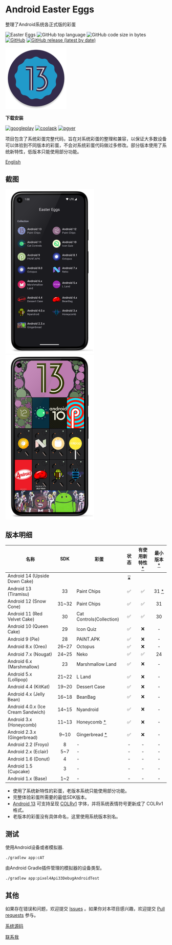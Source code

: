 # Android Easter Eggs

整理了Android系统各正式版的彩蛋

![Easter Eggs](https://img.shields.io/badge/Android-Easter%20Eggs-red?logo=android) ![GitHub top language](https://img.shields.io/github/languages/top/hushenghao/AndroidEasterEggs?logo=kotlin)
![GitHub code size in bytes](https://img.shields.io/github/languages/code-size/hushenghao/AndroidEasterEggs) [![GitHub](https://img.shields.io/github/license/hushenghao/AndroidEasterEggs)](https://github.com/hushenghao/AndroidEasterEggs/blob/master/LICENSE) [![GitHub release (latest by date)](https://img.shields.io/github/v/release/hushenghao/AndroidEasterEggs)](https://github.com/hushenghao/AndroidEasterEggs/releases)

![logo](./images/ic_launcher_round.png)

**下载安装**

[![googleplay](https://img.shields.io/badge/Google%20Play--34a853?logo=googleplay&style=for-the-badge)](https://play.google.com/store/apps/details?id=com.dede.android_eggs) 
[![coolapk](https://img.shields.io/badge/Coolapk--4caf50?logo=android&style=for-the-badge)](https://www.coolapk.com/apk/com.dede.android_eggs) [![pgyer](https://img.shields.io/badge/Beta-Pgyer-1abc9c?logo=androidstudio&style=for-the-badge)](https://www.pgyer.com/eggs)

项目包含了系统彩蛋完整代码，旨在对系统彩蛋的整理和兼容，以保证大多数设备可以体验到不同版本的彩蛋，不会对系统彩蛋代码做过多修改。部分版本使用了系统新特性，低版本只能使用部分功能。

[English](./README.md)

## 截图
<img height="512" src="./images/Screenshot_1668588678_framed.png"/> <img height="512" src="./images/Screenshot_grid_framed.png"/>

## 版本明细
| 名称                                 |  SDK  | 彩蛋                            | 状态  | 有使用新特性 [*](#id_new_features) | 最小版本 [*](#id_full_egg_mini_sdk) |
|------------------------------------|:-----:|-------------------------------|:---:|:----------------------------:|:-------------------------------:|
| Android 14 (Upside Down Cake)      |       |                               | ⌛️  |                              |                                 |
| Android 13 (Tiramisu)              |  33   | Paint Chips                   |  ✅  |              ✅               | 31 [*](#id_color_vector_fonts)  |
| Android 12 (Snow Cone)             | 31~32 | Paint Chips                   |  ✅  |              ✅               |               31                |
| Android 11 (Red Velvet Cake)       |  30   | Cat Controls(Collection)      |  ✅  |              ✅               |               30                |
| Android 10 (Queen Cake)            |  29   | Icon Quiz                     |  ✅  |              ❌               |                -                |
| Android 9 (Pie)                    |  28   | PAINT.APK                     |  ✅  |              ❌               |                -                |
| Android 8.x (Oreo)                 | 26~27 | Octopus                       |  ✅  |              ❌               |                -                |
| Android 7.x (Nougat)               | 24~25 | Neko                          |  ✅  |              ✅               |               24                |
| Android 6.x (Marshmallow)          |  23   | Marshmallow Land              |  ✅  |              ❌               |                -                |
| Android 5.x (Lollipop)             | 21~22 | L Land                        |  ✅  |              ❌               |                -                |
| Android 4.4 (KitKat)               | 19~20 | Dessert Case                  |  ✅  |              ❌               |                -                |
| Android 4.x (Jelly Bean)           | 16~18 | BeanBag                       |  ✅  |              ❌               |                -                |
| Android 4.0.x (Ice Cream Sandwich) | 14~15 | Nyandroid                     |  ✅  |              ❌               |                -                |
| Android 3.x (Honeycomb)            | 11~13 | Honeycomb [*](#id_egg_name)   |  ✅  |              ❌               |                -                |
| Android 2.3.x (Gingerbread)        | 9~10  | Gingerbread [*](#id_egg_name) |  ✅  |              ❌               |                -                |
| Android 2.2 (Froyo)                |   8   | -                             |  -  |              -               |                -                |
| Android 2.x (Eclair)               |  5~7  | -                             |  -  |              -               |                -                |
| Android 1.6 (Donut)                |   4   | -                             |  -  |              -               |                -                |
| Android 1.5 (Cupcake)              |   3   | -                             |  -  |              -               |                -                |
| Android 1.x (Base)                 |  1~2  | -                             |  -  |              -               |                -                |

* <span id='id_new_features'>使用了系统新特性的彩蛋，老版本系统只能使用部分功能。</span>
* <span id='id_full_egg_mini_sdk'>完整体验彩蛋所需要的最低SDK版本。</span>
* <span id='id_color_vector_fonts'>[Android 13](https://developer.android.google.cn/about/versions/13/features#color-vector-fonts) 可支持呈现 [COLRv1](https://developer.chrome.com/blog/colrv1-fonts/) 字体，并将系统表情符号更新成了 COLRv1 格式。</span>
* <span id='id_egg_name'>老版本的彩蛋没有具体命名，这里使用系统版本别名。</span>

## 测试

使用Android设备或者模拟器.
```shell
./gradlew app:cAT
```

由Android Gradle插件管理的模拟器的设备类型。

```shell
./gradlew app:pixel4Api33DebugAndroidTest
```

## 其他

如果存在错误和问题，欢迎提交 [Issues](https://github.com/hushenghao/AndroidEasterEggs/issues) 。如果你对本项目感兴趣，欢迎提交 [Pull requests](https://github.com/hushenghao/AndroidEasterEggs/pulls) 参与。

[系统源码](https://github.com/aosp-mirror/platform_frameworks_base)

[联系我](mailto:dede.hu@qq.com)
